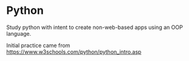 # Python

Study python with intent to create non-web-based apps using an OOP language.

Initial practice came from https://www.w3schools.com/python/python_intro.asp

